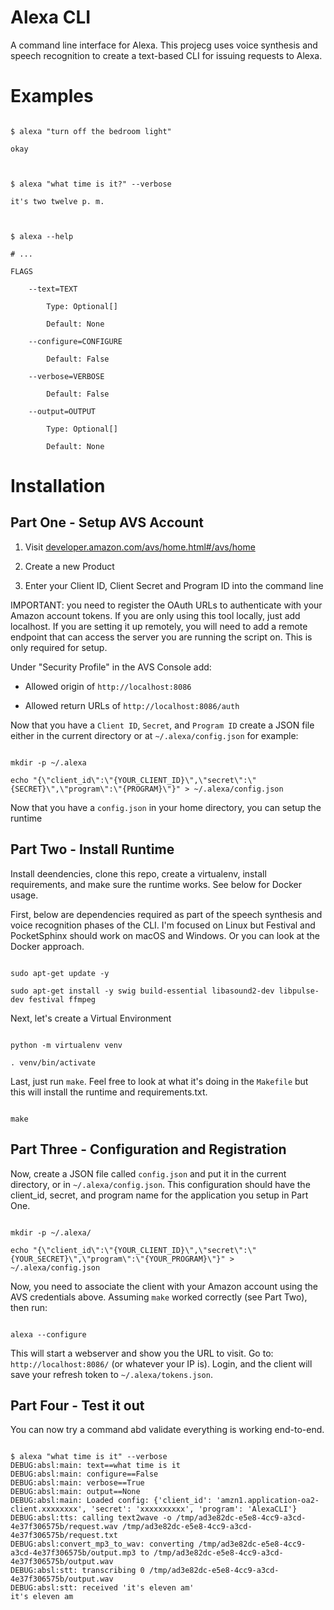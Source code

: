 # Alexa CLI



A command line interface for Alexa. This projecg uses voice synthesis and speech recognition to create a text-based CLI for issuing requests to Alexa.



# Examples

```

$ alexa "turn off the bedroom light"

okay



$ alexa "what time is it?" --verbose

it's two twelve p. m.



$ alexa --help

# ... 

FLAGS

    --text=TEXT

        Type: Optional[]

        Default: None

    --configure=CONFIGURE

        Default: False

    --verbose=VERBOSE

        Default: False

    --output=OUTPUT

        Type: Optional[]

        Default: None

```



# Installation



## Part One - Setup AVS Account



1) Visit [developer.amazon.com/avs/home.html#/avs/home](https://developer.amazon.com/avs/home.html#/avs/home)

2) Create a new Product

3) Enter your Client ID, Client Secret and Program ID into the command line



IMPORTANT: you need to register the OAuth URLs to authenticate with your Amazon account tokens. If you are only using this tool locally, just add localhost. If you are setting it up remotely, you will need to add a remote endpoint that can access the server you are running the script on. This is only required for setup.



Under "Security Profile" in the AVS Console add:



- Allowed origin of `http://localhost:8086`

- Allowed return URLs of `http://localhost:8086/auth`



Now that you have a `Client ID`, `Secret`, and `Program ID` create a JSON file either in the current directory or at `~/.alexa/config.json` for example:



```

mkdir -p ~/.alexa

echo "{\"client_id\":\"{YOUR_CLIENT_ID}\",\"secret\":\"{SECRET}\",\"program\":\"{PROGRAM}\"}" > ~/.alexa/config.json

```



Now that you have a `config.json` in your home directory, you can setup the runtime



## Part Two - Install Runtime



Install deendencies, clone this repo, create a virtualenv, install requirements, and make sure the runtime works. See below for Docker usage.



First, below are dependencies required as part of the speech synthesis and voice recognition phases of the CLI. I'm focused on Linux but Festival and PocketSphinx should work on macOS and Windows. Or you can look at the Docker approach.

```

sudo apt-get update -y

sudo apt-get install -y swig build-essential libasound2-dev libpulse-dev festival ffmpeg

```



Next, let's create a Virtual Environment

```

python -m virtualenv venv

. venv/bin/activate

```



Last, just run `make`. Feel free to look at what it's doing in the `Makefile` but this will install the runtime and requirements.txt.

```

make

```



## Part Three - Configuration and Registration

Now, create a JSON file called `config.json` and put it in the current directory, or in `~/.alexa/config.json`. This configuration should have the client_id, secret, and program name for the application you setup in Part One.

```

mkdir -p ~/.alexa/

echo "{\"client_id\":\"{YOUR_CLIENT_ID}\",\"secret\":\"{YOUR_SECRET}\",\"program\":\"{YOUR_PROGRAM}\"}" > ~/.alexa/config.json

```



Now, you need to associate the client with your Amazon account using the AVS credentials above. Assuming `make` worked correctly (see Part Two), then run:



```

alexa --configure

```



This will start a webserver and show you the URL to visit. Go to: `http://localhost:8086/` (or whatever your IP is). Login, and the client will save your refresh token to `~/.alexa/tokens.json`.



## Part Four - Test it out

You can now try a command abd validate everything is working end-to-end.



```

$ alexa "what time is it" --verbose
DEBUG:absl:main: text==what time is it
DEBUG:absl:main: configure==False
DEBUG:absl:main: verbose==True
DEBUG:absl:main: output==None
DEBUG:absl:main: Loaded config: {'client_id': 'amzn1.application-oa2-client.xxxxxxxx', 'secret': 'xxxxxxxxxx', 'program': 'AlexaCLI'}
DEBUG:absl:tts: calling text2wave -o /tmp/ad3e82dc-e5e8-4cc9-a3cd-4e37f306575b/request.wav /tmp/ad3e82dc-e5e8-4cc9-a3cd-4e37f306575b/request.txt
DEBUG:absl:convert_mp3_to_wav: converting /tmp/ad3e82dc-e5e8-4cc9-a3cd-4e37f306575b/output.mp3 to /tmp/ad3e82dc-e5e8-4cc9-a3cd-4e37f306575b/output.wav
DEBUG:absl:stt: transcribing 0 /tmp/ad3e82dc-e5e8-4cc9-a3cd-4e37f306575b/output.wav
DEBUG:absl:stt: received 'it's eleven am'
it's eleven am
```


